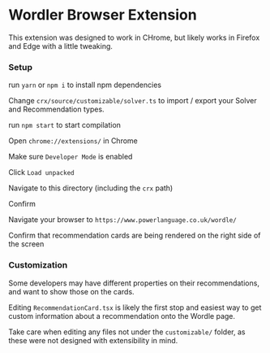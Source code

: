 # Wordler Browser Extension

This extension was designed to work in CHrome, but likely works in Firefox and Edge with a little tweaking.

### Setup

run `yarn` or `npm i` to install npm dependencies

Change `crx/source/customizable/solver.ts` to import / export your Solver and Recommendation types.

run `npm start` to start compilation

Open `chrome://extensions/` in Chrome

Make sure `Developer Mode` is enabled

Click `Load unpacked`

Navigate to this directory (including the `crx` path)

Confirm

Navigate your browser to `https://www.powerlanguage.co.uk/wordle/`

Confirm that recommendation cards are being rendered on the right side of the screen

### Customization

Some developers may have different properties on their recommendations, and want to show those on the cards.

Editing `RecommendationCard.tsx` is likely the first stop and easiest way to get custom information about a recommendation onto the Wordle page.

Take care when editing any files not under the `customizable/` folder, as these were not designed with extensibility in mind.